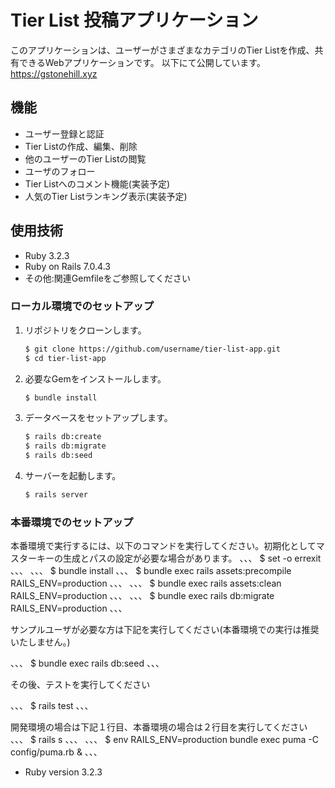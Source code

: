 # Tier List 投稿アプリケーション

このアプリケーションは、ユーザーがさまざまなカテゴリのTier Listを作成、共有できるWebアプリケーションです。
以下にて公開しています。
https://gstonehill.xyz

## 機能

- ユーザー登録と認証
- Tier Listの作成、編集、削除
- 他のユーザーのTier Listの閲覧
- ユーザのフォロー
- Tier Listへのコメント機能(実装予定)
- 人気のTier Listランキング表示(実装予定)

## 使用技術

- Ruby 3.2.3
- Ruby on Rails 7.0.4.3
- その他:関連Gemfileをご参照してください

### ローカル環境でのセットアップ

1. リポジトリをクローンします。

    ```sh
    $ git clone https://github.com/username/tier-list-app.git
    $ cd tier-list-app
    ```

2. 必要なGemをインストールします。

    ```sh
    $ bundle install
    ```

3. データベースをセットアップします。

    ```sh
    $ rails db:create
    $ rails db:migrate
    $ rails db:seed
    ```

4. サーバーを起動します。

    ```sh
    $ rails server
    ```

### 本番環境でのセットアップ

本番環境で実行するには、以下のコマンドを実行してください。初期化としてマスターキーの生成とパスの設定が必要な場合があります。
、、、
$ set -o errexit
、、、
、、、
$ bundle install
、、、
$ bundle exec rails assets:precompile RAILS_ENV=production
、、、
、、、
$ bundle exec rails assets:clean RAILS_ENV=production
、、、
、、、
$ bundle exec rails db:migrate RAILS_ENV=production
、、、

サンプルユーザが必要な方は下記を実行してください(本番環境での実行は推奨いたしません。)

、、、
$ bundle exec rails db:seed
、、、

その後、テストを実行してください

、、、
$ rails test
、、、

開発環境の場合は下記１行目、本番環境の場合は２行目を実行してください
、、、
$ rails s
、、、
、、、
$ env RAILS_ENV=production  bundle exec puma -C config/puma.rb &
、、、
* Ruby version 3.2.3
